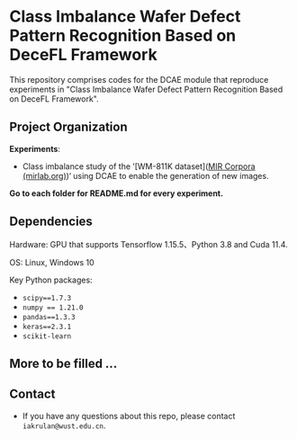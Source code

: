 # Class Imbalance Wafer Defect Pattern Recognition Based on DeceFL Framework

This repository comprises codes for the DCAE module that reproduce experiments in "Class Imbalance Wafer Defect Pattern Recognition Based on DeceFL Framework".

## Project Organization

**Experiments**:

- Class imbalance study of the ’[WM-811K dataset]([MIR Corpora (mirlab.org)](http://mirlab.org/dataSet/public/))‘ using DCAE to enable the generation of new images.

**Go to each folder for README.md for every experiment.**


## Dependencies

Hardware: GPU that supports Tensorflow 1.15.5、Python 3.8 and Cuda 11.4.

OS: Linux, Windows 10

Key Python packages:

- `scipy==1.7.3`
- `numpy == 1.21.0`
- `pandas==1.3.3`
- `keras==2.3.1`
- `scikit-learn`


## More to be filled ...



## Contact

- If you have any questions about this repo, please contact `iakrulan@wust.edu.cn`.
